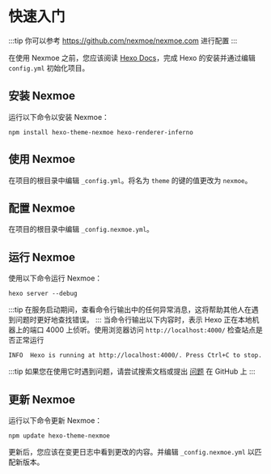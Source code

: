 # 快速入门

:::tip
你可以参考 https://github.com/nexmoe/nexmoe.com 进行配置
:::

在使用 Nexmoe 之前，您应该阅读 [Hexo Docs](https://hexo.io/docs/index.html)，完成 Hexo 的安装并通过编辑 `config.yml` 初始化项目。

## 安装 Nexmoe

运行以下命令以安装 Nexmoe：

```shell
npm install hexo-theme-nexmoe hexo-renderer-inferno
```

## 使用 Nexmoe

在项目的根目录中编辑 `_config.yml`。将名为 `theme` 的键的值更改为 `nexmoe`。

## 配置 Nexmoe

在项目的根目录中编辑 `_config.nexmoe.yml`。

## 运行 Nexmoe

使用以下命令运行 Nexmoe：

```shell
hexo server --debug
```

:::tip
在服务启动期间，查看命令行输出中的任何异常消息，这将帮助其他人在遇到问题时更好地查找错误。
:::
当命令行输出以下内容时，表示 Hexo 正在本地机器上的端口 4000 上侦听。使用浏览器访问 `http://localhost:4000/` 检查站点是否正常运行

```shell
INFO  Hexo is running at http://localhost:4000/. Press Ctrl+C to stop.
```

:::tip
如果您在使用它时遇到问题，请尝试搜索文档或提出 [问题](https://github.com/nexmoe/hexo-theme-nexmoe/issues/new) 在 GitHub 上
:::

## 更新 Nexmoe

运行以下命令更新 Nexmoe：

```shell
npm update hexo-theme-nexmoe
```

更新后，您应该在变更日志中看到更改的内容。并编辑 `_config.nexmoe.yml` 以匹配新版本。

